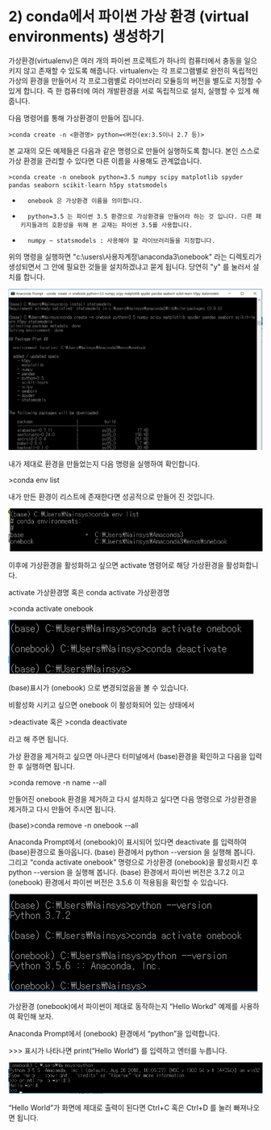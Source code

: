 # 2\)	conda에서 파이썬 가상 환경 \(virtual environments\) 생성하기


  
가상환경\(virtualenv\)은 여러 개의 파이썬 프로젝트가 하나의 컴퓨터에서 충동을 일으키지 않고 존재할 수 있도록 해줍니다. virtualenv는 각 프로그램별로 완전히 독립적인 가상의 환경을 만들어서 각 프로그램별로 라이브러리 모듈등의 버전을 별도로 지정할 수 있게 합니다. 즉 한 컴퓨터에 여러 개발환경을 서로 독립적으로 설치, 실행할 수 있게 해줍니다.

다음 명령어를 통해 가상환경이 만들어 집니다.

```text
>conda create -n <환경명> python=<버전(ex:3.5이나 2.7 등)>
```

본 교재의 모든 예제들은 다음과 같은 명령으로 만들어 실행하도록 합니다. 본인 스스로 가상 환경을 관리할 수 있다면 다른 이름을 사용해도 관계없습니다.

```text
>conda create -n onebook python=3.5 numpy scipy matplotlib spyder pandas seaborn scikit-learn h5py statsmodels
```

-       onebook 은 가상환경 이름을 의미합니다.

-       python=3.5 는 파이썬 3.5 환경으로 가상환경을 만들어라 하는 것 입니다. 다른 패키지들과의 호환성을 위해 본 교재는 파이썬 3.5를 사용합니다.

-       numpy ~ statsmodels : 사용해야 할 라이브러리들을 지정합니다.

위의 명령을 실행하면 "c:\users\사용자계정\anaconda3\onebook" 라는 디렉토리가 생성되면서 그 안에 필요한 것들을 설치하겠냐고 묻게 됩니다. 당연히 "y" 를 눌러서 설치를 합니다.

![](../../../.gitbook/assets/2111-4.png)

내가 제대로 환경을 만들었는지 다음 명령을 실행하여 확인합니다.

&gt;conda env list

내가 만든 환경이 리스트에 존재한다면 성공적으로 만들어 진 것입니다.

![](../../../.gitbook/assets/2111-5.png)

이후에 가상환경을 활성화하고 싶으면 activate 명령어로 해당 가상환경을 활성화합니다.

activate 가상환경명 혹은 conda activate 가상환경명

&gt;conda activate onebook

![](../../../.gitbook/assets/2111-6.png)

\(base\)표시가 \(onebook\) 으로 변경되었음을 볼 수 있습니다.

비활성화 시키고 싶으면 onebook 이 활성화되어 있는 상태에서

&gt;deactivate    혹은     &gt;conda deactivate

라고 해 주면 됩니다.

가상 환경을 제거하고 싶으면 아나콘다 터미널에서 \(base\)환경을 확인하고 다음을 입력한 후 실행하면 됩니다.

&gt;conda remove -n name --all

만들어진 onebook 환경을 제거하고 다시 설치하고 싶다면 다음 명령으로 가상환경을 제거하고 다시 만들어 주시면 됩니다.

\(base\)&gt;conda remove -n onebook --all

Anaconda Prompt에서 \(onebook\)이 표시되어 있다면 deactivate 를 입력하여 \(base\)환경으로 돌아옵니다.  \(base\) 환경에서 python --version 을 실행해 봅니다. 그리고 “conda activate onebook” 명령으로 가상환경 \(onebook\)을 활성화시킨 후 python --version 을 실행해 봅니다. \(base\) 환경에서 파이썬 버전은 3.7.2 이고 \(onebook\) 환경에서 파이썬 버전은 3.5.6 이 적용됨을 확인할 수 있습니다.

![](../../../.gitbook/assets/2111-7.png)

가상환경 \(onebook\)에서 파이썬이 제대로 동작하는지 “Hello Workd” 예제를 사용하여 확인해 보자.

Anaconda Prompt에서 \(onebook\) 환경에서 “python”을 입력합니다.

&gt;&gt;&gt; 표시가 나타나면 print\(“Hello World”\) 를 입력하고 엔터를 누릅니다.

![](../../../.gitbook/assets/2111-8.png)

“Hello World”가 화면에 제대로 출력이 된다면 Ctrl+C 혹은 Ctrl+D 를 눌러 빠져나오면 됩니다.

